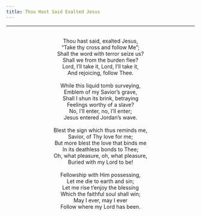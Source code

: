 ```yaml
---
title: Thou Hast Said Exalted Jesus
---
```


---
<center>
<br/>
Thou hast said, exalted Jesus,<br/>
“Take thy cross and follow Me”;<br/>
Shall the word with terror seize us?<br/>
Shall we from the burden flee?<br/>
Lord, I’ll take it, Lord, I’ll take it,<br/>
And rejoicing, follow Thee.<br/>
<br/>
While this liquid tomb surveying,<br/>
Emblem of my Savior’s grave,<br/>
Shall I shun its brink, betraying<br/>
Feelings worthy of a slave?<br/>
No, I’ll enter, no, I’ll enter;<br/>
Jesus entered Jordan’s wave.<br/>
<br/>
Blest the sign which thus reminds me,<br/>
Savior, of Thy love for me;<br/>
But more blest the love that binds me<br/>
In its deathless bonds to Thee;<br/>
Oh, what pleasure, oh, what pleasure,<br/>
Buried with my Lord to be!<br/>
<br/>
Fellowship with Him possessing,<br/>
Let me die to earth and sin;<br/>
Let me rise t’enjoy the blessing<br/>
Which the faithful soul shall win;<br/>
May I ever, may I ever<br/>
Follow where my Lord has been.<br/>

</center>